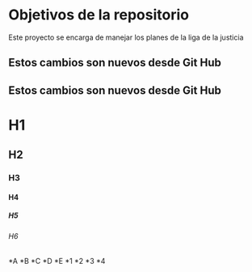 # Objetivos de la repositorio

Este proyecto se encarga de manejar los planes de la liga de la justicia

## Estos cambios son nuevos desde Git Hub
## Estos cambios son nuevos desde Git Hub

# H1
## H2
### H3
#### H4
##### H5
###### H6

*A
*B
*C
*D
*E
  *1
  *2
  *3
  *4





